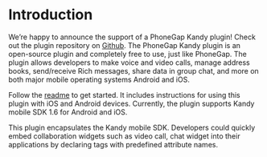 # Introduction

We’re happy to announce the support of a PhoneGap Kandy plugin! Check out the plugin repository on [Github]. The PhoneGap Kandy plugin is an open-source plugin and completely free to use, just like PhoneGap. The plugin allows developers to make voice and video calls, manage address books, send/receive Rich messages, share data in group chat, and more on both major mobile operating systems Android and iOS.

Follow the [readme] to get started. It includes instructions for using this plugin with iOS and Android devices. Currently, the plugin supports Kandy mobile SDK 1.6 for Android and iOS.

This plugin encapsulates the Kandy mobile SDK. Developers could quickly embed collaboration widgets such as video call, chat widget into their applications by declaring tags with predefined attribute names.

[Github]: <https://github.com/Kandy-IO/kandy-phonegap>
[readme]: <https://github.com/Kandy-IO/kandy-phonegap/blob/master/README.md>
